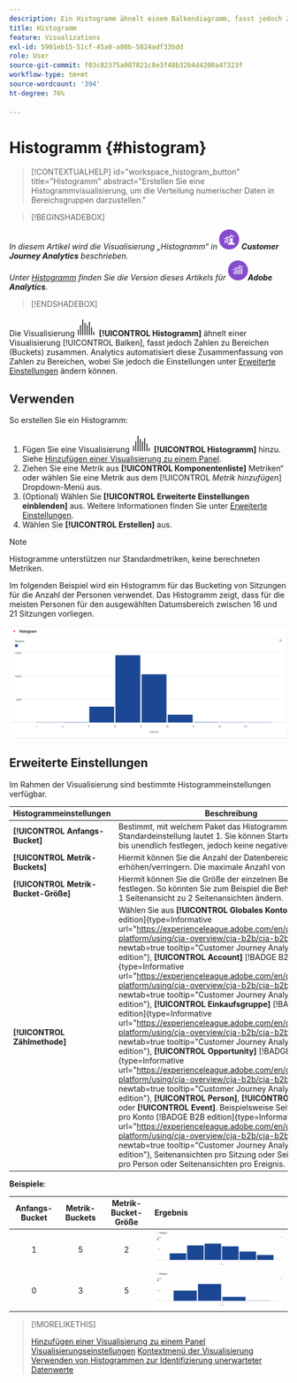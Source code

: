 ```yaml
---
description: Ein Histogramm ähnelt einem Balkendiagramm, fasst jedoch Zahlen zu Bereichen (Behältern) zusammen.
title: Histogramm
feature: Visualizations
exl-id: 5901eb15-51cf-45a0-a80b-5824adf33bdd
role: User
source-git-commit: f03c82375a907821c8e3f40b32b4d4200a47323f
workflow-type: tm+mt
source-wordcount: '394'
ht-degree: 76%

---
```


# Histogramm {#histogram}

<!-- markdownlint-disable MD034 -->

>[!CONTEXTUALHELP]
>id="workspace_histogram_button"
>title="Histogramm"
>abstract="Erstellen Sie eine Histogrammvisualisierung, um die Verteilung numerischer Daten in Bereichsgruppen darzustellen."

<!-- markdownlint-enable MD034 -->


>[!BEGINSHADEBOX]

_In diesem Artikel wird die Visualisierung „Histogramm“ in_ ![CustomerJourneyAnalytics](/help/assets/icons/CustomerJourneyAnalytics.svg) _&#x200B;**Customer Journey Analytics** beschrieben._<br/>_Unter [Histogramm](https://experienceleague.adobe.com/de/docs/analytics/analyze/analysis-workspace/visualizations/histogram) finden Sie die Version dieses Artikels für_ ![AdobeAnalytics](/help/assets/icons/AdobeAnalytics.svg) _&#x200B;**Adobe Analytics**._

>[!ENDSHADEBOX]


Die Visualisierung ![Histogram](/help/assets/icons/Histogram.svg) **[!UICONTROL Histogramm]** ähnelt einer Visualisierung [!UICONTROL Balken], fasst jedoch Zahlen zu Bereichen (Buckets) zusammen. Analytics automatisiert diese Zusammenfassung von Zahlen zu Bereichen, wobei Sie jedoch die Einstellungen unter [Erweiterte Einstellungen](#advanced-settings) ändern können.

## Verwenden

So erstellen Sie ein Histogramm:

1. Fügen Sie eine Visualisierung ![Histogram](/help/assets/icons/Histogram.svg) **[!UICONTROL Histogramm]** hinzu. Siehe [Hinzufügen einer Visualisierung zu einem Panel](freeform-analysis-visualizations.md#add-visualizations-to-a-panel).
1. Ziehen Sie eine Metrik aus **[!UICONTROL Komponentenliste]** Metriken“ oder wählen Sie eine Metrik aus dem [!UICONTROL *Metrik hinzufügen*] Dropdown-Menü aus.
1. (Optional) Wählen Sie **[!UICONTROL Erweiterte Einstellungen einblenden]** aus. Weitere Informationen finden Sie unter [Erweiterte Einstellungen](#advanced-settings).
1. Wählen Sie **[!UICONTROL Erstellen]** aus.

>[!NOTE]
>
>Histogramme unterstützen nur Standardmetriken, keine berechneten Metriken.

Im folgenden Beispiel wird ein Histogramm für das Bucketing von Sitzungen für die Anzahl der Personen verwendet. Das Histogramm zeigt, dass für die meisten Personen für den ausgewählten Datumsbereich zwischen 16 und 21 Sitzungen vorliegen.

![Histogramm](assets/histogram.png)

## Erweiterte Einstellungen

Im Rahmen der Visualisierung sind bestimmte Histogrammeinstellungen verfügbar.

| Histogrammeinstellungen | Beschreibung |
|---|---|
| **[!UICONTROL Anfangs-Bucket]** | Bestimmt, mit welchem Paket das Histogramm beginnt. Die Standardeinstellung lautet 1. Sie können Startwerte von null bis unendlich festlegen, jedoch keine negativen Zahlen. |
| **[!UICONTROL Metrik-Buckets]** | Hiermit können Sie die Anzahl der Datenbereiche (Buckets) erhöhen/verringern. Die maximale Anzahl von Buckets ist 50. |
| **[!UICONTROL Metrik-Bucket-Größe]** | Hiermit können Sie die Größe der einzelnen Behälter festlegen. So könnten Sie zum Beispiel die Behältergröße von 1 Seitenansicht zu 2 Seitenansichten ändern. |
| **[!UICONTROL Zählmethode]** | Wählen Sie aus **[!UICONTROL Globales Konto]** [!BADGE B2B edition]{type=Informative url="https://experienceleague.adobe.com/en/docs/analytics-platform/using/cja-overview/cja-b2b/cja-b2b-edition" newtab=true tooltip="Customer Journey Analytics B2B edition"}, **[!UICONTROL Account]** [!BADGE B2B edition]{type=Informative url="https://experienceleague.adobe.com/en/docs/analytics-platform/using/cja-overview/cja-b2b/cja-b2b-edition" newtab=true tooltip="Customer Journey Analytics B2B edition"}, **[!UICONTROL Einkaufsgruppe]** [!BADGE B2B edition]{type=Informative url="https://experienceleague.adobe.com/en/docs/analytics-platform/using/cja-overview/cja-b2b/cja-b2b-edition" newtab=true tooltip="Customer Journey Analytics B2B edition"}, **[!UICONTROL Opportunity]** [!BADGE B2B edition]{type=Informative url="https://experienceleague.adobe.com/en/docs/analytics-platform/using/cja-overview/cja-b2b/cja-b2b-edition" newtab=true tooltip="Customer Journey Analytics B2B edition"}, **[!UICONTROL Person]**, **[!UICONTROL Sitzung]** oder **[!UICONTROL Event]**. Beispielsweise Seitenansichten pro Konto [!BADGE B2B edition]{type=Informative url="https://experienceleague.adobe.com/en/docs/analytics-platform/using/cja-overview/cja-b2b/cja-b2b-edition" newtab=true tooltip="Customer Journey Analytics B2B edition"}, Seitenansichten pro Sitzung oder Seitenansichten pro Person oder Seitenansichten pro Ereignis. |

<!--Russ or Meike - Check Hit Type link above. -->

**Beispiele**:

| Anfangs-Bucket | Metrik-Buckets | Metrik-Bucket-Größe | Ergebnis |
|:----:|:--:|:--:|:--|
| 1 | 5 | 2 | ![Histogramm, Anfangs-Bucket 1, Metrik-Buckets 5, Metrik-Bucket-Größe 2](assets/histogram-1-5-2.png) |
| 0 | 3 | 5 | ![Histogramm, Anfangs-Bucket 0, Metrik-Buckets 3, Metrik-Bucket-Größe 5](assets/histogram-0-3-5.png) |

>[!MORELIKETHIS]
>
>[Hinzufügen einer Visualisierung zu einem Panel](/help/analysis-workspace/visualizations/freeform-analysis-visualizations.md#add-visualizations-to-a-panel)
>[Visualisierungseinstellungen](/help/analysis-workspace/visualizations/freeform-analysis-visualizations.md#settings)
>[Kontextmenü der Visualisierung](/help/analysis-workspace/visualizations/freeform-analysis-visualizations.md#context-menu)
>[Verwenden von Histogrammen zur Identifizierung unerwarteter Datenwerte](https://experienceleaguecommunities.adobe.com/t5/adobe-analytics-blogs/using-histograms-to-identify-unexpected-data-values/ba-p/596168)

